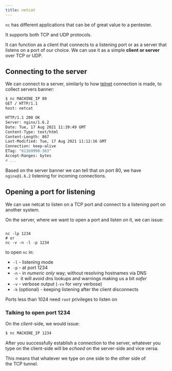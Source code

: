```yaml
---
title: netcat
---
```


`nc` has different applications that can be of great value to a pentester.

It supports both TCP and UDP protocols.

It can function as a client that connects to a listening port or as a server that listens on a port of our choice. We can use it as a simple **client** **or server** over TCP or UDP.

## Connecting to the server

We can connect to a server, similarly to how [telnet](knowledge/offsec/tools/telnet.md) connection is made, to collect servers banner:

```sh
$ nc MACHINE_IP 80
GET / HTTP/1.1
host: netcat

HTTP/1.1 200 OK
Server: nginx/1.6.2
Date: Tue, 17 Aug 2021 11:39:49 GMT
Content-Type: text/html
Content-Length: 867
Last-Modified: Tue, 17 Aug 2021 11:12:16 GMT
Connection: keep-alive
ETag: "611b9990-363"
Accept-Ranges: bytes
# ...
```

Based on the server banner we can tell that on port 80, we have `nginx@1.6.2` listening for incoming connections.

## Opening a port for listening

We can use netcat to listen on a TCP port and connect to a listening port on another system.

On the server, where we want to open a port and listen on it, we can issue:

```

nc -lp 1234
# or
nc -v -n -l -p 1234
```

to open `nc` in:

- `-l` - listening mode
- `-p` - at port 1234
- `-n` - in _numeric only_ way; without resolving hostnames via DNS
  - it will avoid dns lookups and warnings making us a bit _safer_
- `-v` - verbose output (`-vv` for _very_ verbose)
- `-k` (optional) - keeping listening after the client disconnects

Ports less than 1024 need `root` privileges to listen on

### Talking to open port 1234

On the *client*-side, we would issue:

```sh
$ nc MACHINE_IP 1234
```

After you successfully establish a connection to the server, whatever you type on the client-side will be _echoed_ on the server-side and vice versa.

This means that whatever we type on one side to the other side of the TCP tunnel.

